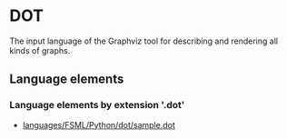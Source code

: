 # DOT
The input language of the Graphviz tool for describing and rendering all kinds of graphs.
## Language elements
### Language elements by extension '.dot'
* [languages/FSML/Python/dot/sample.dot](../../languages/FSML/Python/dot/sample.dot)

